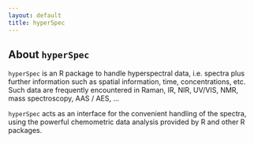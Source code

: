```yaml
---
layout: default
title: hyperSpec
---
```

## About `hyperSpec`

`hyperSpec` is an R package to handle hyperspectral data, i.e. spectra plus further information such
as spatial information, time, concentrations, etc.  
Such data are frequently encountered in Raman, IR, NIR, UV/VIS, NMR, mass spectroscopy, AAS / AES,
...  

`hyperSpec` acts as an interface for the convenient handling of the spectra, using the powerful
chemometric data analysis provided by R and other R packages.

